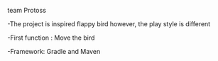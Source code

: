 team Protoss

-The project is inspired flappy bird however, the play style is different  

-First function :
        Move the bird

-Framework: Gradle and Maven

